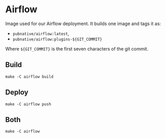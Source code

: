 # Airflow

Image used for our Airflow deployment.
It builds one image and tags it as:

- `pubnative/airflow:latest`,
- `pubnative/airflow:plugins-${GIT_COMMIT}`

Where `${GIT_COMMIT}` is the first seven characters of the git commit.

## Build

`make -C airflow build`

## Deploy

`make -C airflow push`

## Both

`make -C airflow`

